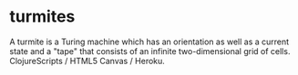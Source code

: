turmites
========

A turmite is a Turing machine which has an orientation as well as a current state and a "tape" that consists of an infinite two-dimensional grid of cells. ClojureScripts / HTML5 Canvas / Heroku.